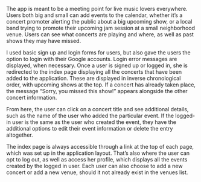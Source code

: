 The app is meant to be a meeting point for live music lovers everywhere. Users both big and small can add events to the calendar, whether it’s a concert promoter alerting the public about a big upcoming show, or a local band trying to promote their upcoming jam session at a small neighborhood venue. Users can see what concerts are playing and where, as well as past shows they may have missed.

I used basic sign up and login forms for users, but also gave the users the option to login with their Google accounts. Login error messages are displayed, when necessary. Once a user is signed up or logged in, she is redirected to the index page displaying all the concerts that have been added to the application. These are displayed in inverse chronological order, with upcoming shows at the top. If a concert has already taken place, the message “Sorry, you missed this show!” appears alongside the other concert information.

From here, the user can click on a concert title and see additional details, such as the name of the user who added the particular event. If the logged-in user is the same as the user who created the event, they have the additional options to edit their event information or delete the entry altogether.

The index page is always accessible through a link at the top of each page, which was set up in the application layout. That’s also where the user can opt to log out, as well as access her profile, which displays all the events created by the logged in user. Each user can also choose to add a new concert or add a new venue, should it not already exist in the venues list.
